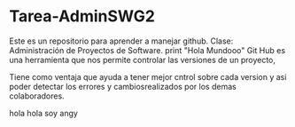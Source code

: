 # Tarea-AdminSWG2
Este es un repositorio para aprender a manejar github. Clase: Administración de Proyectos de Software.
print "Hola Mundooo"
Git Hub es una herramienta que nos permite controlar las versiones de un proyecto, 

Tiene como ventaja que ayuda a tener mejor cntrol sobre cada version 
y asi poder detectar los errores y cambiosrealizados por los demas colaboradores. 

hola hola soy angy
